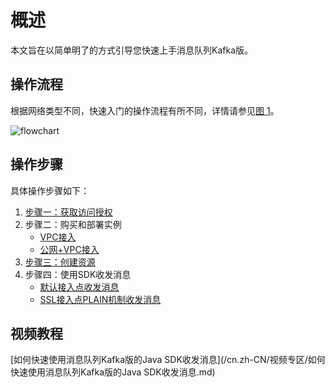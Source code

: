 # 概述

本文旨在以简单明了的方式引导您快速上手消息队列Kafka版。

## 操作流程

根据网络类型不同，快速入门的操作流程有所不同，详情请参见[图 1](#fig_7mn_mv3_tjj)。

![flowchart](../images/p113887.png "消息队列Kafka版快速入门操作流程")

## 操作步骤

具体操作步骤如下：

1.  [步骤一：获取访问授权](/cn.zh-CN/快速入门/步骤一：获取访问授权.md)
2.  步骤二：购买和部署实例
    -   [VPC接入](/cn.zh-CN/快速入门/步骤二：购买和部署实例/VPC接入.md)
    -   [公网+VPC接入](/cn.zh-CN/快速入门/步骤二：购买和部署实例/公网+VPC接入.md)
3.  [步骤三：创建资源](/cn.zh-CN/快速入门/步骤三：创建资源.md)
4.  步骤四：使用SDK收发消息
    -   [默认接入点收发消息](/cn.zh-CN/快速入门/步骤四：使用SDK收发消息/默认接入点收发消息.md)
    -   [SSL接入点PLAIN机制收发消息](/cn.zh-CN/快速入门/步骤四：使用SDK收发消息/SSL接入点PLAIN机制收发消息.md)

## 视频教程

[如何快速使用消息队列Kafka版的Java SDK收发消息](/cn.zh-CN/视频专区/如何快速使用消息队列Kafka版的Java SDK收发消息.md)

